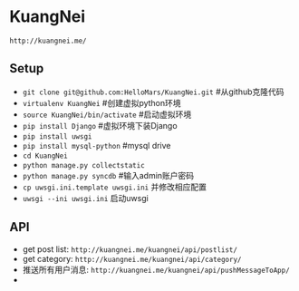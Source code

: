 KuangNei
========

`http://kuangnei.me/`

## Setup ##
* `git clone git@github.com:HelloMars/KuangNei.git` #从github克隆代码
* `virtualenv KuangNei` #创建虚拟python环境
* `source KuangNei/bin/activate` #启动虚拟环境
* `pip install Django` #虚拟环境下装Django
* `pip install uwsgi`
* `pip install mysql-python` #mysql drive
* `cd KuangNei`
* `python manage.py collectstatic`
* `python manage.py syncdb` #输入admin账户密码
* `cp uwsgi.ini.template uwsgi.ini` 并修改相应配置
* `uwsgi --ini uwsgi.ini` 启动uwsgi

## API ##
* get post list: `http://kuangnei.me/kuangnei/api/postlist/`
* get category: `http://kuangnei.me/kuangnei/api/category/`
* 推送所有用户消息: `http://kuangnei.me/kuangnei/api/pushMessageToApp/`
* 